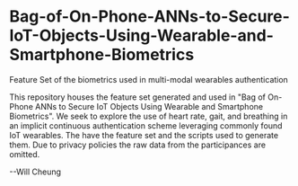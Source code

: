 # Bag-of-On-Phone-ANNs-to-Secure-IoT-Objects-Using-Wearable-and-Smartphone-Biometrics
Feature Set of the biometrics used in multi-modal wearables authentication

This repository houses the feature set generated and used in "Bag of On-Phone ANNs to Secure IoT Objects Using Wearable and Smartphone Biometrics". We seek to explore the use of heart rate, gait, and breathing in an implicit continuous authentication scheme leveraging commonly found IoT wearables. The have the feature set and the scripts used to generate them. Due to privacy policies the raw data from the participances are omitted.

--Will Cheung
